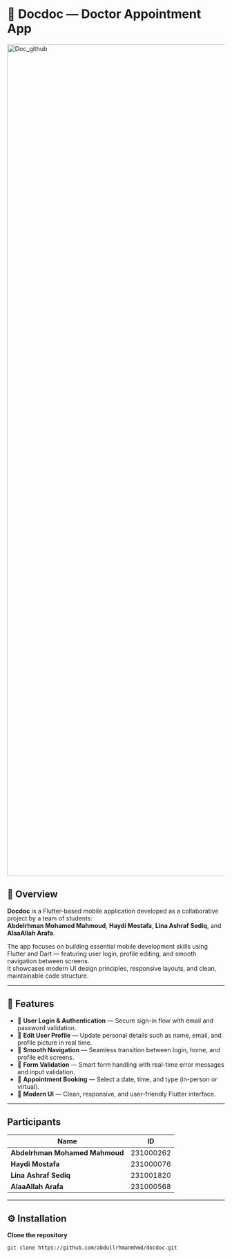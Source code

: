 # 🏥 Docdoc — Doctor Appointment App


<img width="3200" height="1928" alt="Doc_github" src="https://github.com/user-attachments/assets/055b54e3-1659-4c68-9ea5-727ae1debf11" />


## 📖 Overview

**Docdoc** is a Flutter-based mobile application developed as a collaborative project by a team of students:  
**Abdelrhman Mohamed Mahmoud**, **Haydi Mostafa**, **Lina Ashraf Sediq**, and **AlaaAllah Arafa**.  

The app focuses on building essential mobile development skills using Flutter and Dart — featuring user login, profile editing, and smooth navigation between screens.  
It showcases modern UI design principles, responsive layouts, and clean, maintainable code structure.


---

## 🚀 Features

- 🔐 **User Login & Authentication** — Secure sign-in flow with email and password validation.  
- 👤 **Edit User Profile** — Update personal details such as name, email, and profile picture in real time.  
- 🧭 **Smooth Navigation** — Seamless transition between login, home, and profile edit screens.  
- 💾 **Form Validation** — Smart form handling with real-time error messages and input validation.   
- 📅 **Appointment Booking** — Select a date, time, and type (in-person or virtual).  
- 🎨 **Modern UI** — Clean, responsive, and user-friendly Flutter interface.  

---

## Participants

| Name | ID |
|-----------|--------|
| **Abdelrhman Mohamed Mahmoud** | 231000262 |
| **Haydi Mostafa** | 231000076|
| **Lina Ashraf Sediq** | 231001820 |
| **AlaaAllah Arafa** |231000568 |


---

## ⚙️ Installation

**Clone the repository**
   ```bash
   git clone https://github.com/abdullrhmanmhmd/docdoc.git
